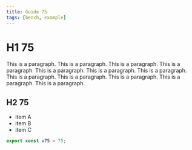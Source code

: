 ```yaml
---
title: Guide 75
tags: [bench, example]
---
```


# H1 75

This is a paragraph. This is a paragraph. This is a paragraph. This is a paragraph. This is a paragraph. This is a paragraph. This is a paragraph. This is a paragraph. This is a paragraph. This is a paragraph. This is a paragraph. This is a paragraph. 

## H2 75

- item A
- item B
- item C

```ts
export const v75 = 75;
```